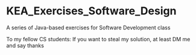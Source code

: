 # KEA_Exercises_Software_Design
 A series of Java-based exercises for Software Development class

To my fellow CS students:
If you want to steal my solution, at least DM me and say thanks